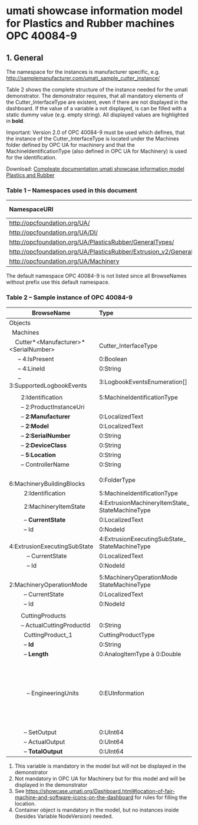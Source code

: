 # umati showcase information model for Plastics and Rubber machines OPC 40084-9

## 1. General

The namespace for the instances is manufacturer specific, e.g. <http://samplemanufacturer.com/umati_sample_cutter_instance/>

Table 2 shows the complete structure of the instance needed for the umati demonstrator. The demonstrator requires, that all mandatory elements of the Cutter_InterfaceType are existent, even if there are not displayed in the dashboard. If the value of a variable a not displayed, is can be filled with a static dummy value (e.g. empty string). All displayed values are highlighted in **bold**.

Important: Version 2.0 of OPC 40084-9 must be used which defines, that the instance of the Cutter_InterfaceType is located under the Machines folder defined by OPC UA for machinery and that the MachineIdentificationType (also defined in OPC UA for Machinery) is used for the identification.

Download: [Compleate documentation umati showcase information model Plastics and Rubber](https://github.com/umati/Showcase/tree/main/img/PlasticsRubber/PR_40084-9_PDF.pdf)

### Table 1 – Namespaces used in this document

| **NamespaceURI**                                                        | **Namespace Index** | **Example**                 |
| :---------------------------------------------------------------------- | :------------------ | :-------------------------- |
| <http://opcfoundation.org/UA/>                                          | 0                   | 0:NodeVersion               |
| <http://opcfoundation.org/UA/DI/>                                       | 2                   | 2:DeviceClass               |
| <http://opcfoundation.org/UA/PlasticsRubber/GeneralTypes/>              | 3                   | 3:MachineInformationType    |
| <http://opcfoundation.org/UA/PlasticsRubber/Extrusion_v2/GeneralTypes/> | 4                   | 4:ExtrusionDeviceType       |
| <http://opcfoundation.org/UA/Machinery>                                 | 5                   | 5:MachineIdentificationType |

The default namespace OPC 40084-9 is not listed since all BrowseNames without prefix use this default namespace.

### Table 2 – Sample instance of OPC 40084-9

<!-- textlint-disable -->

| **BrowseName**                                                   | **Type**                                            | **Example Value**                                                                                                                                        | **Remarks** |
| ---------------------------------------------------------------- | :-------------------------------------------------- | :------------------------------------------------------------------------------------------------------------------------------------------------------- | :---------- |
| Objects                                                          |                                                     |                                                                                                                                                          |             |
| &ensp;Machines                                                   |                                                     |                                                                                                                                                          |             |
| &ensp;&ensp;Cutter*&lt;Manufacturer>*&lt;SerialNumber>           | Cutter_InterfaceType                                |                                                                                                                                                          |             |
| &ensp;&ensp;&ensp;– 4:IsPresent                                  | 0:Boolean                                           | true                                                                                                                                                     | 1)          |
| &ensp;&ensp;&ensp;– 4:LineId                                     | 0:String                                            | “Profile line 1”                                                                                                                                         | 1)          |
| &ensp;&ensp;&ensp;– 3:SupportedLogbookEvents                     | 3:LogbookEventsEnumeration[]                        | _empty array / NULL_                                                                                                                                     | 1)          |
|                                                                  |                                                     |                                                                                                                                                          |             |
| &ensp;&ensp;&ensp;&ensp;2:Identification                         | 5:MachineIdentificationType                         |                                                                                                                                                          |             |
| &ensp;&ensp;&ensp;&ensp;– 2:ProductInstanceUri                   |                                                     | “<https://samplemanufacturer.com/Cutter1234>”                                                                                                            | 1)          |
| &ensp;&ensp;&ensp;&ensp;– **2:Manufacturer**                     | 0:LocalizedText                                     | “Sample Manufacturer”                                                                                                                                    |             |
| &ensp;&ensp;&ensp;&ensp;– **2:Model**                            | 0:LocalizedText                                     | “Cutter 3000”                                                                                                                                            | 2)          |
| &ensp;&ensp;&ensp;&ensp;– **2:SerialNumber**                     | 0:String                                            | “1234”                                                                                                                                                   |             |
| &ensp;&ensp;&ensp;&ensp;– **2:DeviceClass**                      | 0:String                                            | “Cutter”                                                                                                                                                 |             |
| &ensp;&ensp;&ensp;&ensp;– **5:Location**                         | 0:String                                            | “K 14 F42/N 51.260407 E 6.744588”                                                                                                                        | 2), 3)      |
| &ensp;&ensp;&ensp;&ensp;– ControllerName                         | 0:String                                            | “My Controller”                                                                                                                                          | 1)          |
|                                                                  |                                                     |                                                                                                                                                          |             |
| &ensp;&ensp;&ensp;&ensp;6:MachineryBuildingBlocks                | 0:FolderType                                        |                                                                                                                                                          |             |
| &ensp;&ensp;&ensp;&ensp;&ensp;2:Identification                   | 5:MachineIdentificationType                         | Reference to the instance _Identification_ above                                                                                                         |             |
| &ensp;&ensp;&ensp;&ensp;&ensp;2:MachineryItemState               | 4:ExtrusionMachineryItemState\_<br>StateMachineType |                                                                                                                                                          |             |
| &ensp;&ensp;&ensp;&ensp;&ensp;– **CurrentState**                 | 0:LocalizedText                                     | “Executing”                                                                                                                                              |             |
| &ensp;&ensp;&ensp;&ensp;&ensp;– Id                               | 0:NodeId                                            | ns=4;i=5092                                                                                                                                              | 1)          |
| &ensp;&ensp;&ensp;&ensp;&ensp;&ensp;4:ExtrusionExecutingSubState | 4:ExtrusionExecutingSubState\_<br>StateMachineType  |                                                                                                                                                          | 1)          |
| &ensp;&ensp;&ensp;&ensp;&ensp;&ensp;– CurrentState               | 0:LocalizedText                                     | “ControlledRun”                                                                                                                                          | 1)          |
| &ensp;&ensp;&ensp;&ensp;&ensp;&ensp;– Id                         | 0:NodeId                                            | ns=4;i=5070                                                                                                                                              | 1)          |
|                                                                  |                                                     |                                                                                                                                                          |             |
| &ensp;&ensp;&ensp;&ensp;&ensp;2:MachineryOperationMode           | 5:MachineryOperationMode<br>StateMachineType        |                                                                                                                                                          |             |
| &ensp;&ensp;&ensp;&ensp;&ensp;– CurrentState                     | 0:LocalizedText                                     | “Processing”                                                                                                                                             | 1)          |
| &ensp;&ensp;&ensp;&ensp;&ensp;– Id                               | 0:NodeId                                            | ns=5;i=5026                                                                                                                                              | 1)          |
|                                                                  |                                                     |                                                                                                                                                          |             |
| &ensp;&ensp;&ensp;&ensp;CuttingProducts                          |                                                     |                                                                                                                                                          |             |
| &ensp;&ensp;&ensp;&ensp;– ActualCuttingProductId                 | 0:String                                            | “Profile42 400mm”                                                                                                                                        | 1)          |
| &ensp;&ensp;&ensp;&ensp;&ensp;CuttingProduct_1                   | CuttingProductType                                  |                                                                                                                                                          |             |
| &ensp;&ensp;&ensp;&ensp;&ensp;– **Id**                           | 0:String                                            | “Profile42 400mm”                                                                                                                                        |             |
| &ensp;&ensp;&ensp;&ensp;&ensp;– **Length**                       | 0:AnalogItemType à 0:Double                         | 400                                                                                                                                                      |             |
| &ensp;&ensp;&ensp;&ensp;&ensp;&ensp;– EngineeringUnits           | 0:EUInformation                                     | <p>namespaceUri: “http://www.opcfoundation.org/UA/units/un/cefact”</p><p>unitId: 5066068</p><p>**displayName: “mm”**</p><p>description: “millimetre”</p> |             |
| &ensp;&ensp;&ensp;&ensp;&ensp;– SetOutput                        | 0:UInt64                                            | 1000                                                                                                                                                     | 1)          |
| &ensp;&ensp;&ensp;&ensp;&ensp;– ActualOutput                     | 0:UInt64                                            | 100                                                                                                                                                      | 1)          |
| &ensp;&ensp;&ensp;&ensp;&ensp;– **TotalOutput**                  | 0:UInt64                                            | 100                                                                                                                                                      |             |

<!-- textlint-enable -->

1. This variable is mandatory in the model but will not be displayed in the demonstrator
2. Not mandatory in OPC UA for Machinery but for this model and will be displayed in the demonstrator
3. See <https://showcase.umati.org/Dashboard.html#location-of-fair-machine-and-software-icons-on-the-dashboard> for rules for filling the location.
4. Container object is mandatory in the model, but no instances inside (besides Variable NodeVersion) needed.
